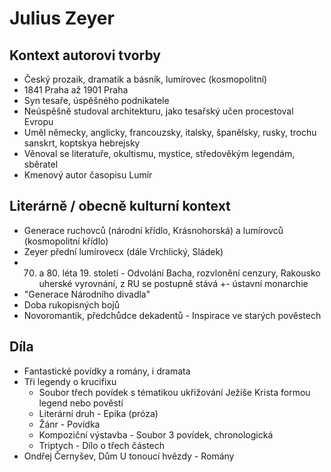 # Julius Zeyer

## Kontext autorovi tvorby

- Český prozaik, dramatik a básník, lumírovec (kosmopolitní)
- 1841 Praha až 1901 Praha
- Syn tesaře, úspěšného podnikatele
- Neúspěšně studoval architekturu, jako tesařský učen procestoval Evropu
- Uměl německy, anglicky, francouzsky, italsky, španělsky, rusky, trochu sanskrt, koptskya hebrejsky
- Věnoval se literatuře, okultismu, mystice, středověkým legendám, sběratel
- Kmenový autor časopisu Lumír

## Literárně / obecně kulturní kontext

- Generace ruchovců (národní křídlo, Krásnohorská) a lumírovců (kosmopolitní křídlo)
- Zeyer přední lumírovecx (dále Vrchlický, Sládek)
- 70. a 80. léta 19. století - Odvolání Bacha, rozvlonění cenzury, Rakousko uherské vyrovnání, z RU se postupně stává +- ústavní monarchie
- "Generace Národního divadla"
- Doba rukopisných bojů
- Novoromantik, předchůdce dekadentů - Inspirace ve starých pověstech

## Díla

- Fantastické povídky a romány, i dramata
- Tři legendy o krucifixu
  - Soubor třech povídek s tématikou ukřižování Ježíše Krista formou legend nebo pověstí
  - Literární druh - Epika (próza)
  - Žánr - Povídka
  - Kompoziční výstavba - Soubor 3 povídek, chronologická
  - Triptych - Dílo o třech částech
- Ondřej Černyšev, Dům U tonoucí hvězdy - Romány
